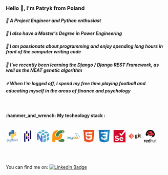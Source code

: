 <h3>Hello 👋, I'm Patryk from Poland</h3>
<h5>🔭 A Project Engineer and Python enthusiast</h5>
<h5>📄 I also have a Master's Degree in Power Engineering</h5>
<h5>📝 I am passionate about programming and enjoy spending long hours in front of the computer writing code</h5>
<h5>🌱 I've recently been learning the Django / Django REST Framework, as well as the NEAT genetic algorithm</h5>
<h5>⚡ When I'm logged off, I spend my free time playing football and educating myself in the areas of finance and psychology</h5>

<br>
<h4>:hammer_and_wrench: My technology stack :</h4>

<div>
<br>
  <img src="https://github.com/devicons/devicon/blob/master/icons/python/python-original-wordmark.svg"  title="CSS3" alt="CSS" width="40" height="40"/>&nbsp;
  <img src="https://github.com/devicons/devicon/blob/master/icons/pandas/pandas-original.svg"  title="CSS3" alt="CSS" width="40" height="40"/>&nbsp;
  <img src="https://github.com/devicons/devicon/blob/master/icons/numpy/numpy-original.svg"  title="CSS3" alt="CSS" width="40" height="40"/>&nbsp;
  <img src="https://github.com/devicons/devicon/blob/master/icons/pycharm/pycharm-original.svg"  title="CSS3" alt="CSS" width="40" height="40"/>&nbsp;
  <img src="https://github.com/devicons/devicon/blob/master/icons/mysql/mysql-original-wordmark.svg"  title="CSS3" alt="CSS" width="40" height="40"/>&nbsp;
  <img src="https://github.com/devicons/devicon/blob/master/icons/html5/html5-original.svg" title="HTML5" alt="HTML" width="40" height="40"/>&nbsp;
  <img src="https://github.com/devicons/devicon/blob/master/icons/css3/css3-original.svg"  title="CSS3" alt="CSS" width="40" height="40"/>&nbsp;
  <img src="https://github.com/devicons/devicon/blob/master/icons/selenium/selenium-original.svg"  title="CSS3" alt="CSS" width="40" height="40"/>&nbsp;
  <img src="https://github.com/devicons/devicon/blob/master/icons/git/git-original-wordmark.svg"  title="CSS3" alt="CSS" width="40" height="40"/>&nbsp;
  <img src="https://github.com/devicons/devicon/blob/master/icons/redhat/redhat-original-wordmark.svg"  title="CSS3" alt="CSS" width="40" height="40"/>&nbsp;
 
</div><br><br><br>

You can find me on: [![Linkedin Badge](https://img.shields.io/badge/-LinkedIn-blue?style=flat&logo=Linkedin&logoColor=white)](https://www.linkedin.com/in/patryk-sowi%C5%84ski-0a5631197/)
